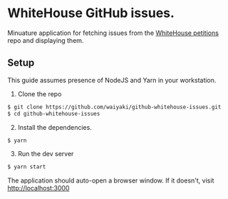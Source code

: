# WhiteHouse GitHub issues.
Minuature application for fetching issues from the [WhiteHouse petitions](https://github.com/WhiteHouse/petitions/issues) repo and displaying them.

## Setup
This guide assumes presence of NodeJS and Yarn in your workstation.

1. Clone the repo
```bash
$ git clone https://github.com/waiyaki/github-whitehouse-issues.git
$ cd github-whitehouse-issues
```
2. Install the dependencies.
```bash
$ yarn
```
3. Run the dev server
```bash
$ yarn start
```
The application should auto-open a browser window. If it doesn't, visit [http://localhost:3000](http://localhost:3000)
